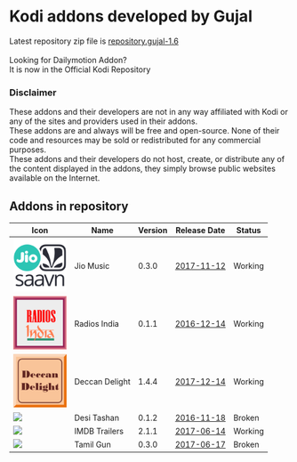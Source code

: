 # Kodi addons developed by Gujal
Latest repository zip file is 
[repository.gujal-1.6](https://github.com/Gujal00/GujalKodiWork/releases/download/1.6/repository.gujal-1.6.zip)
<br>
<br>Looking for Dailymotion Addon?
<br> It is now in the Official Kodi Repository

### Disclaimer
These addons and their developers are not in any way affiliated with Kodi or any of the sites and providers used in their addons.
<br>These addons are and always will be free and open-source. None of their code and resources may be sold or redistributed for any commercial purposes.
<br>These addons and their developers do not host, create, or distribute any of the content displayed in the addons, they simply browse public websites available on the Internet.

## Addons in repository
|Icon|Name|Version|Release Date|Status|
|---|---|---|---|---|
|<img src="https://raw.githubusercontent.com/Gujal00/GujalKodiWork/master/zips/plugin.audio.jiomusic/icon.png" width="96">|Jio Music|0.3.0|[2017-11-12](https://raw.githubusercontent.com/Gujal00/GujalKodiWork/master/zips/plugin.audio.jiomusic/changelog.txt)|Working
|<img src="https://raw.githubusercontent.com/Gujal00/GujalKodiWork/master/zips/plugin.audio.radiosindia/icon.png" width="96">|Radios India|0.1.1|[2016-12-14](https://raw.githubusercontent.com/Gujal00/GujalKodiWork/master/zips/plugin.audio.radiosindia/changelog.txt)|Working
|<img src="https://raw.githubusercontent.com/Gujal00/GujalKodiWork/master/zips/plugin.video.deccandelight/icon.png" width="96">|Deccan Delight|1.4.4|[2017-12-14](https://raw.githubusercontent.com/Gujal00/GujalKodiWork/master/zips/plugin.video.deccandelight/changelog.txt)|Working
|<img src="https://raw.githubusercontent.com/Gujal00/GujalKodiWork/master/zips/plugin.video.desitashan/icon.png" width="96">|Desi Tashan|0.1.2|[2016-11-18](https://raw.githubusercontent.com/Gujal00/GujalKodiWork/master/zips/plugin.video.desitashan/changelog.txt)|Broken
|<img src="https://raw.githubusercontent.com/Gujal00/GujalKodiWork/master/zips/plugin.video.imdb.trailers/icon.png" width="96">|IMDB Trailers|2.1.1|[2017-06-14](https://raw.githubusercontent.com/Gujal00/GujalKodiWork/master/zips/plugin.video.imdb.trailers/changelog.txt)|Working
|<img src="https://raw.githubusercontent.com/Gujal00/GujalKodiWork/master/zips/plugin.video.tamilgun/icon.png" width="96">|Tamil Gun|0.3.0|[2017-06-17](https://raw.githubusercontent.com/Gujal00/GujalKodiWork/master/zips/plugin.video.tamilgun/changelog.txt)|Broken

